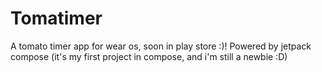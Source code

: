 # Tomatimer
A tomato timer app for wear os, soon in play store :)! Powered by jetpack compose (it's my first project in compose, and i'm still a newbie :D)
